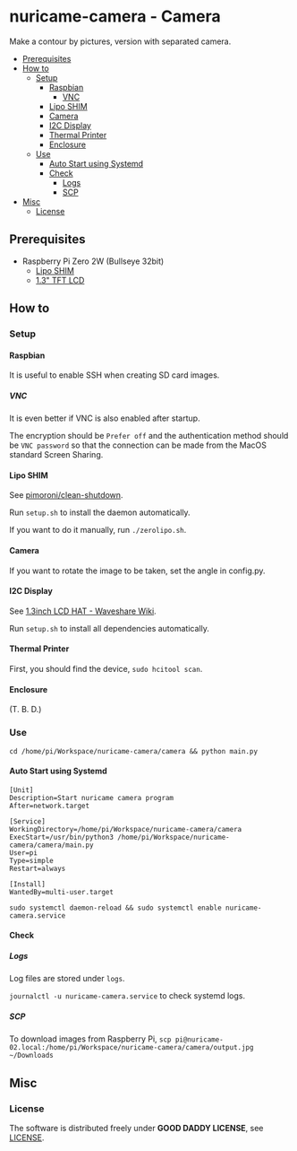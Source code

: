 # nuricame-camera - Camera

Make a contour by pictures, version with separated camera.

- [Prerequisites](#prerequisites)
- [How to](#how-to)
  - [Setup](#setup)
    - [Raspbian](#raspbian)
      - [VNC](#vnc)
    - [Lipo SHIM](#lipo-shim)
    - [Camera](#camera)
    - [I2C Display](#i2c-display)
    - [Thermal Printer](#thermal-printer)
    - [Enclosure](#enclosure)
  - [Use](#use)
    - [Auto Start using Systemd](#auto-start-using-systemd)
    - [Check](#check)
      - [Logs](#logs)
      - [SCP](#scp)
- [Misc](#misc)
  - [License](#license)

## Prerequisites

- Raspberry Pi Zero 2W (Bullseye 32bit)
  - [Lipo SHIM](https://shop.pimoroni.com/products/lipo-shim?variant=23979864391)
  - [1.3" TFT LCD](https://www.waveshare.com/wiki/1.3inch_LCD_HAT)

## How to

### Setup

#### Raspbian

It is useful to enable SSH when creating SD card images.

##### VNC

It is even better if VNC is also enabled after startup.

The encryption should be `Prefer off` and the authentication method should be `VNC password` so that the connection can be made from the MacOS standard Screen Sharing.

#### Lipo SHIM

See [pimoroni/clean-shutdown](https://github.com/pimoroni/clean-shutdown).

Run `setup.sh` to install the daemon automatically.

If you want to do it manually, run `./zerolipo.sh`.

#### Camera

If you want to rotate the image to be taken, set the angle in config.py.

#### I2C Display

See [1.3inch LCD HAT - Waveshare Wiki](https://www.waveshare.com/wiki/1.3inch_LCD_HAT).

Run `setup.sh` to install all dependencies automatically.

#### Thermal Printer

First, you should find the device, `sudo hcitool scan`.

#### Enclosure

(T. B. D.)

### Use

```shell
cd /home/pi/Workspace/nuricame-camera/camera && python main.py
```

#### Auto Start using Systemd

```/etc/systemd/system/nuricame-camera.service
[Unit]
Description=Start nuricame camera program
After=network.target

[Service]
WorkingDirectory=/home/pi/Workspace/nuricame-camera/camera
ExecStart=/usr/bin/python3 /home/pi/Workspace/nuricame-camera/camera/main.py
User=pi
Type=simple
Restart=always

[Install]
WantedBy=multi-user.target
```

`sudo systemctl daemon-reload && sudo systemctl enable nuricame-camera.service`

#### Check

##### Logs

Log files are stored under `logs`.

`journalctl -u nuricame-camera.service` to check systemd logs.

##### SCP

To download images from Raspberry Pi, `scp pi@nuricame-02.local:/home/pi/Workspace/nuricame-camera/camera/output.jpg ~/Downloads`

## Misc

### License

The software is distributed freely under **GOOD DADDY LICENSE**, see [LICENSE](LICENSE).
